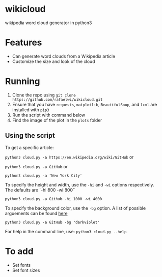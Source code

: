 # wikicloud
wikipedia word cloud generator in python3

# Features
- Can generate word clouds from a Wikipedia article
- Customize the size and look of the cloud


# Running
1. Clone the repo using `git clone https://github.com/rafaelwi/wikicloud.git`
2. Ensure that you have `requests`, `matplotlib`, `BeautifulSoup`, and `lxml` are installed with `pip3`
3. Run the script with command below
4. Find the image of the plot in the `plots` folder

## Using the script
To get a specific article:

`python3 cloud.py -a https://en.wikipedia.org/wiki/GitHub` or 

`python3 cloud.py -a GitHub` or

`python3 cloud.py -a 'New York City'`


To specify the height and width, use the `-hi` and `-wi` options respectively. The defaults
are `-hi 800 -wi 800``

`python3 cloud.py -a Github -hi 1000 -wi 4000`


To specify the background color, use the `-bg` option. A list of possible arguements can be
found [here](https://drafts.csswg.org/css-color-4/#named-colors)

`python3 cloud.py -a GitHub -bg 'darkviolet'`
 
 
 For help in the command line, use:
 `python3 cloud.py --help`

# To add
- Set fonts
- Set font sizes


